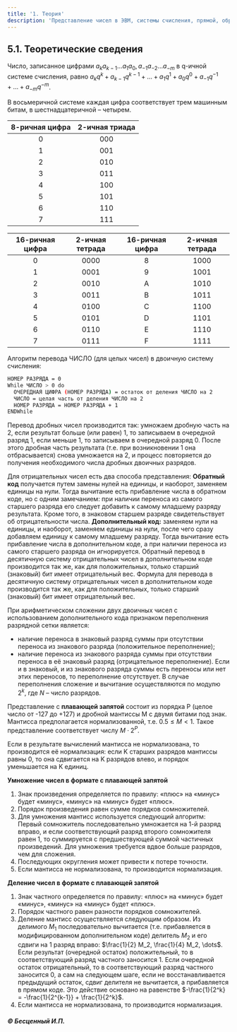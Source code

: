 ```yaml
---
title: '1. Теория'
description: 'Представление чисел в ЭВМ, системы счисления, прямой, обратный и дополнительный коды, формат с плавающей запятой.'
---
```


## 5.1. Теоретические сведения

Число, записанное цифрами $a_k a_{k-1} \dots a_1 a_0 , a_{-1} a_{-2} \dots a_{-m}$ в q-ичной системе счисления, равно $a_k q^k + a_{k-1} q^{k-1} + \dots + a_1 q^1 + a_0 q^0 + a_{-1} q^{-1} + \dots + a_{-m} q^{-m}$.

В восьмеричной системе каждая цифра соответствует трем машинным битам, в шестнадцатеричной – четырем.

| 8-ричная цифра | 2-ичная триада |
| :---: | :---: |
| 0 | 000 |
| 1 | 001 |
| 2 | 010 |
| 3 | 011 |
| 4 | 100 |
| 5 | 101 |
| 6 | 110 |
| 7 | 111 |

| 16-ричная цифра | 2-ичная тетрада | 16-ричная цифра | 2-ичная тетрада |
| :---: | :---: | :---: | :---: |
| 0 | 0000 | 8 | 1000 |
| 1 | 0001 | 9 | 1001 |
| 2 | 0010 | A | 1010 |
| 3 | 0011 | B | 1011 |
| 4 | 0100 | C | 1100 |
| 5 | 0101 | D | 1101 |
| 6 | 0110 | E | 1110 |
| 7 | 0111 | F | 1111 |

Алгоритм перевода ЧИСЛО (для целых чисел) в двоичную систему счисления:

```bash
НОМЕР РАЗРЯДА = 0
While ЧИСЛО > 0 do
  ОЧЕРЕДНАЯ ЦИФРА (НОМЕР РАЗРЯДА) = остаток от деления ЧИСЛО на 2
  ЧИСЛО = целая часть от деления ЧИСЛО на 2
  НОМЕР РАЗРЯДА = НОМЕР РАЗРЯДА + 1
ENDWhile
```

Перевод дробных чисел производится так: умножаем дробную часть на 2, если результат больше (или равен) 1, то записываем в очередной разряд 1, если меньше 1, то записываем в очередной разряд 0. После этого дробная часть результата (т.е. при возникновении 1 она отбрасывается) снова умножается на 2, и процесс повторяется до получения необходимого числа дробных двоичных разрядов.

Для отрицательных чисел есть два способа представления:
**Обратный код** получается путем замены нулей на единицы, и наоборот, заменяем единицы на нули. Тогда вычитание есть прибавление числа в обратном коде, но с одним замечанием: при наличии переноса из самого старшего разряда его следует добавить к самому младшему разряду результата. Кроме того, в знаковом старшем разряде свидетельствует об отрицательности числа.
**Дополнительный код:** заменяем нули на единицы, и наоборот, заменяем единицы на нули, после чего сразу добавляем единицу к самому младшему разряду. Тогда вычитание есть прибавление числа в дополнительном коде, а при наличии переноса из самого старшего разряда он игнорируется.
Обратный перевод в десятичную систему отрицательных чисел в дополнительном коде производится так же, как для положительных, только старший (знаковый) бит имеет отрицательный вес.
Формула для перевода в десятичную систему отрицательных чисел в дополнительном коде производится так же, как для положительных, только старший (знаковый) бит имеет отрицательный вес.

При арифметическом сложении двух двоичных чисел с использованием дополнительного кода признаком переполнения разрядной сетки является:
*   наличие переноса в знаковый разряд суммы при отсутствии переноса из знакового разряда (положительное переполнение);
*   наличие переноса из знакового разряда суммы при отсутствии переноса в её знаковый разряд (отрицательное переполнение).
Если и в знаковый, и из знакового разряда суммы есть переносы или нет этих переносов, то переполнение отсутствует.
В случае переполнения сложение и вычитание осуществляются по модулю $2^k$, где $N$ – число разрядов.

Представление с **плавающей запятой** состоит из порядка P (целое число от -127 до +127) и дробной мантиссы M с двумя битами под знак. Мантисса предполагается нормализованной, т.е. $0.5 \le M < 1$.
Такое представление соответствует числу $M \cdot 2^P$.

Если в результате вычислений мантисса не нормализована, то производится её нормализация: если K старших разрядов мантиссы равны 0, то она сдвигается на K разрядов влево, и порядок уменьшается на K единиц.

**Умножение чисел в формате с плавающей запятой**
1.  Знак произведения определяется по правилу: «плюс» на «минус» будет «минус», «минус» на «минус» будет «плюс».
2.  Порядок произведения равен сумме порядков сомножителей.
3.  Для умножения мантисс используется следующий алгоритм: Первый сомножитель последовательно умножается на 1-й разряд вправо, и если соответствующий разряд второго сомножителя равен 1, то суммируется с предшествующей суммой частичных произведений. Для умножения требуется вдвое больше разрядов, чем для сложения.
4.  Последующих округления может привести к потере точности.
5.  Если мантисса не нормализована, то производится нормализация.

**Деление чисел в формате с плавающей запятой**
1.  Знак частного определяется по правилу: «плюс» на «минус» будет «минус», «минус» на «минус» будет «плюс».
2.  Порядок частного равен разности порядков сомножителей.
3.  Деление мантисс осуществляется следующим образом. Из делимого $M_1$ последовательно вычитается (т.е. прибавляется в модифицированном дополнительном коде) делитель $M_2$ и его сдвиги на 1 разряд вправо: $\frac{1}{2} M_2, \frac{1}{4} M_2, \dots$. Если результат (очередной остаток) положительный, то в соответствующий разряд частного заносится 1. Если очередной остаток отрицательный, то в соответствующий разряд частного заносится 0, а сам на следующем шаге, если не восстанавливается предыдущий остаток, сдвиг делителя не вычитается, а прибавляется в прямом коде. Это действие основано на равенстве $-\frac{1}{2^k} = -\frac{1}{2^{k-1}} + \frac{1}{2^k}$.
4.  Если мантисса не нормализована, то производится нормализация.

   ##### © Бесценный И.П.